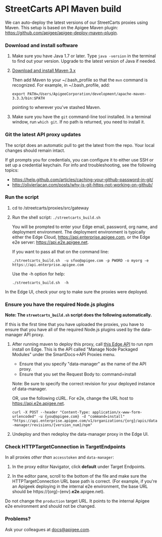 # StreetCarts API Maven build

We can auto-deploy the latest versions of our StreetCarts proxies using Maven. This setup is based on the Apigee Maven plugin: https://github.com/apigee/apigee-deploy-maven-plugin.

### Download and install software

1. Make sure you have Java 1.7 or later. Type ```java -version``` in the terminal to find out your version. Upgrade to the latest version of Java if needed.
2. [Download and install Maven 3.x](http://maven.apache.org/download.cgi)
   
   Then add Maven to your ~/.bash_profile so that the ```mvn``` command is recognized. For example, in ~/.bash_profile, add: 
   
   ```export PATH=/Users/ApigeeCorporation/development/apache-maven-3.3.3/bin:$PATH```

   pointing to wherever you've stashed Maven.
3. Make sure you have the ```git``` command-line tool installed. In a terminal window, run ```which git```. If no path is returned, you need to install it.

### Git the latest API proxy updates

The script does an automatic pull to get the latest from the repo. Your local changes should remain intact.

If git prompts you for credentials, you can configure it to either use SSH or set up a credential keychain. For info and troubleshooting, see the following topics:
- https://help.github.com/articles/caching-your-github-password-in-git/
- http://olivierlacan.com/posts/why-is-git-https-not-working-on-github/


### Run the script

1. cd to /streetcarts/proxies/src/gateway

2. Run the shell script: ```./streetcarts_build.sh```

   You will be prompted to enter your Edge email, password, org name, and deployment environment. The deployment environment is typically either the Edge Cloud, https://api.enterprise.apigee.com, or the Edge e2e server: https://api.e2e.apigee.net. 

   If you want to pass all that on the command line:

   ```./streetcarts_build.sh  -u sfoo@apigee.com -p PWORD -o myorg -e https://api.enterprise.apigee.com```

   Use the -h option for help:

   ```./streetcarts_build.sh  -h```

In the Edge UI, check your org to make sure the proxies were deployed.

### Ensure you have the required Node.js plugins

**Note: The ```streetcarts_build.sh``` script does the following automatically.**

If this is the first time that you have uploaded the proxies, you have to ensure that you have all of the required Node.js plugins used by the data-manager API proxy.

1. After running maven to deploy this proxy, call [this Edge API](http://apigee.com/docs/management/apis/post/organizations/%7Borg_name%7D/apis/%7Bapi_name%7D/revisions/%7Brevision_num%7D/npm-0) to run npm install on Edge. This is the API called "Manage Node Packaged Modules" under the SmartDocs->API Proxies menu. 

   - Ensure that you specify "data-manager" as the name of the API proxy.
   - Ensure that you set the Request Body to: command=install   

   Note: Be sure to specify the correct revision for your deployed instance of data-manager.

   OR, use the following cURL. For e2e, change the URL host to https://api.e2e.apigee.net.

   ```curl -X POST --header "Content-Type: application/x-www-form-urlencoded" -u {you@apigee.com} -d "command=install" "https://api.enterprise.apigee.com/v1/organizations/{org}/apis/data-manager/revisions/{version_num}/npm"```

2. Undeploy and then redeploy the data-manager proxy in the Edge UI. 

### Check HTTPTargetConnection in TargetEndpoints

In all proxies *other than* ```accesstoken``` and ```data-manager```:

1. In the proxy editor Navigator, click **default** under Target Endpoints.

2. In the editor pane, scroll to the bottom of the file and make sure the HTTPTargetConnection URL base path is correct. (For example, if you're an Apigeek deploying in the internal e2e environment, the base URL should be https://{org}-{env}.**e2e**.apigee.net). 

Do not change the `production` target URL. It points to the internal Apigee e2e environment and should not be changed. 


### Problems?

Ask your colleagues at docs@apigee.com.


